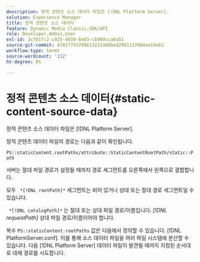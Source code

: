 ```yaml
---
description: 정적 콘텐츠 소스 데이터 파일은 [!DNL Platform Server].
solution: Experience Manager
title: 정적 콘텐츠 소스 데이터
feature: Dynamic Media Classic,SDK/API
role: Developer,Admin,User
exl-id: 3cf01fc2-c925-4039-8e03-cb909cca6a51
source-git-commit: 4f81f755789613222a66bed2961117604ae19e62
workflow-type: tm+mt
source-wordcount: '112'
ht-degree: 0%

---
```


# 정적 콘텐츠 소스 데이터{#static-content-source-data}

정적 콘텐츠 소스 데이터 파일은 [!DNL Platform Server].

정적 콘텐츠 데이터 파일의 경로는 다음과 같이 확인됩니다.

`PS::staticContent.rootPaths/attribute::StaticContentRootPath/static::Path`

서버는 절대 파일 경로가 설정될 때까지 경로 세그먼트를 오른쪽에서 왼쪽으로 결합합니다.

모두 ` *[!DNL rootPath]*` 세그먼트는 비어 있거나 상대 또는 절대 경로 세그먼트일 수 있습니다.

` *[!DNL catalogPath]*` 는 절대 또는 상대 파일 경로/이름입니다. *[!DNL requestPath]* 상대 파일 경로/이름이어야 합니다.

복수 `PS::staticContent.rootPaths` 값은 다음에서 정의할 수 있습니다. [!DNL PlatformServer.conf]. 이를 통해 소스 데이터 파일을 여러 파일 시스템에 분산할 수 있습니다. 다음 [!DNL Platform Server] 데이터 파일이 발견될 때까지 지정된 순서대로 대체 경로를 시도합니다.
